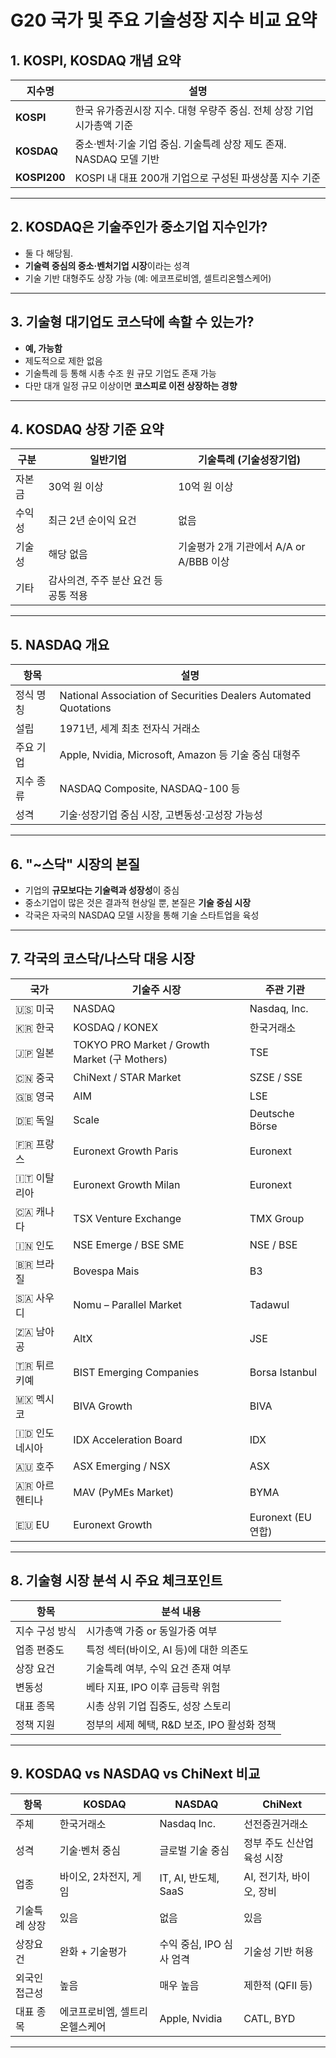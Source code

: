 # G20 국가 및 주요 기술성장 지수 비교 요약

## 1. KOSPI, KOSDAQ 개념 요약

| 지수명 | 설명 |
|--------|------|
| **KOSPI** | 한국 유가증권시장 지수. 대형 우량주 중심. 전체 상장 기업 시가총액 기준 |
| **KOSDAQ** | 중소·벤처·기술 기업 중심. 기술특례 상장 제도 존재. NASDAQ 모델 기반 |
| **KOSPI200** | KOSPI 내 대표 200개 기업으로 구성된 파생상품 지수 기준 |

---

## 2. KOSDAQ은 기술주인가 중소기업 지수인가?

- 둘 다 해당됨.
- **기술력 중심의 중소·벤처기업 시장**이라는 성격
- 기술 기반 대형주도 상장 가능 (예: 에코프로비엠, 셀트리온헬스케어)

---

## 3. 기술형 대기업도 코스닥에 속할 수 있는가?

- **예, 가능함**
- 제도적으로 제한 없음
- 기술특례 등 통해 시총 수조 원 규모 기업도 존재 가능
- 다만 대개 일정 규모 이상이면 **코스피로 이전 상장하는 경향**

---

## 4. KOSDAQ 상장 기준 요약

| 구분 | 일반기업 | 기술특례 (기술성장기업) |
|------|----------|--------------------------|
| 자본금 | 30억 원 이상 | 10억 원 이상 |
| 수익성 | 최근 2년 순이익 요건 | 없음 |
| 기술성 | 해당 없음 | 기술평가 2개 기관에서 A/A or A/BBB 이상 |
| 기타 | 감사의견, 주주 분산 요건 등 공통 적용 |

---

## 5. NASDAQ 개요

| 항목 | 설명 |
|------|------|
| 정식 명칭 | National Association of Securities Dealers Automated Quotations |
| 설립 | 1971년, 세계 최초 전자식 거래소 |
| 주요 기업 | Apple, Nvidia, Microsoft, Amazon 등 기술 중심 대형주 |
| 지수 종류 | NASDAQ Composite, NASDAQ-100 등 |
| 성격 | 기술·성장기업 중심 시장, 고변동성·고성장 가능성 |

---

## 6. "~스닥" 시장의 본질

- 기업의 **규모보다는 기술력과 성장성**이 중심
- 중소기업이 많은 것은 결과적 현상일 뿐, 본질은 **기술 중심 시장**
- 각국은 자국의 NASDAQ 모델 시장을 통해 기술 스타트업을 육성

---

## 7. 각국의 코스닥/나스닥 대응 시장

| 국가 | 기술주 시장 | 주관 기관 |
|------|--------------|------------|
| 🇺🇸 미국 | NASDAQ | Nasdaq, Inc. |
| 🇰🇷 한국 | KOSDAQ / KONEX | 한국거래소 |
| 🇯🇵 일본 | TOKYO PRO Market / Growth Market (구 Mothers) | TSE |
| 🇨🇳 중국 | ChiNext / STAR Market | SZSE / SSE |
| 🇬🇧 영국 | AIM | LSE |
| 🇩🇪 독일 | Scale | Deutsche Börse |
| 🇫🇷 프랑스 | Euronext Growth Paris | Euronext |
| 🇮🇹 이탈리아 | Euronext Growth Milan | Euronext |
| 🇨🇦 캐나다 | TSX Venture Exchange | TMX Group |
| 🇮🇳 인도 | NSE Emerge / BSE SME | NSE / BSE |
| 🇧🇷 브라질 | Bovespa Mais | B3 |
| 🇸🇦 사우디 | Nomu – Parallel Market | Tadawul |
| 🇿🇦 남아공 | AltX | JSE |
| 🇹🇷 튀르키예 | BIST Emerging Companies | Borsa Istanbul |
| 🇲🇽 멕시코 | BIVA Growth | BIVA |
| 🇮🇩 인도네시아 | IDX Acceleration Board | IDX |
| 🇦🇺 호주 | ASX Emerging / NSX | ASX |
| 🇦🇷 아르헨티나 | MAV (PyMEs Market) | BYMA |
| 🇪🇺 EU | Euronext Growth | Euronext (EU 연합) |

---

## 8. 기술형 시장 분석 시 주요 체크포인트

| 항목 | 분석 내용 |
|------|-----------|
| 지수 구성 방식 | 시가총액 가중 or 동일가중 여부 |
| 업종 편중도 | 특정 섹터(바이오, AI 등)에 대한 의존도 |
| 상장 요건 | 기술특례 여부, 수익 요건 존재 여부 |
| 변동성 | 베타 지표, IPO 이후 급등락 위험 |
| 대표 종목 | 시총 상위 기업 집중도, 성장 스토리 |
| 정책 지원 | 정부의 세제 혜택, R&D 보조, IPO 활성화 정책 |

---

## 9. KOSDAQ vs NASDAQ vs ChiNext 비교

| 항목 | KOSDAQ | NASDAQ | ChiNext |
|------|--------|--------|---------|
| 주체 | 한국거래소 | Nasdaq Inc. | 선전증권거래소 |
| 성격 | 기술·벤처 중심 | 글로벌 기술 중심 | 정부 주도 신산업 육성 시장 |
| 업종 | 바이오, 2차전지, 게임 | IT, AI, 반도체, SaaS | AI, 전기차, 바이오, 장비 |
| 기술특례 상장 | 있음 | 없음 | 있음 |
| 상장요건 | 완화 + 기술평가 | 수익 중심, IPO 심사 엄격 | 기술성 기반 허용 |
| 외국인 접근성 | 높음 | 매우 높음 | 제한적 (QFII 등) |
| 대표 종목 | 에코프로비엠, 셀트리온헬스케어 | Apple, Nvidia | CATL, BYD |

---

